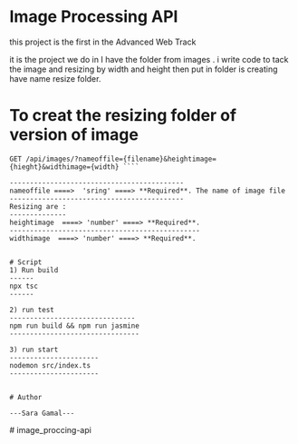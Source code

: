 # Image Processing API

this project is the first in the Advanced Web Track

it is the project we do in I have the folder from images . i write code to tack the image and resizing by width and height then put in folder is creating have name resize folder.

# To creat the resizing folder of version of image

`````http
GET /api/images/?nameoffile={filename}&heightimage={hieght}&widthimage={width} ````

-------------------------------------------
nameoffile ====>  'sring' ====> **Required**. The name of image file
-------------------------------------------
Resizing are :
--------------
heightimage  ====> 'number' ====> **Required**.
-----------------------------------------------
widthimage  ====> 'number' ====> **Required**.


# Script
1) Run build
------
npx tsc
------

2) run test
-------------------------------
npm run build && npm run jasmine
--------------------------------

3) run start
----------------------
nodemon src/index.ts
----------------------


# Author

---Sara Gamal---
`````
#   i m a g e _ p r o c c i n g - a p i  
 
